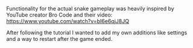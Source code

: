 Functionality for the actual snake gameplay was heavily inspired by YouTube creator Bro Code and their video: https://www.youtube.com/watch?v=bI6e6qjJ8JQ

After following the tutorial I wanted to add my own additions like settings and a way to restart after the game ended.
